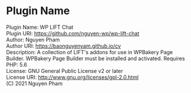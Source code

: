 # Plugin Name
Plugin Name: WP LIFT Chat<br>
Plugin URI: https://github.com/nguyen-wp/wp-lift-chat<br>
Author: Nguyen Pham<br>
Author URI: https://baonguyenyam.github.io/cv<br>
Description: A collection of LIFT's addons for use in WPBakery Page Builder. WPBakery Page Builder must be installed and activated.
Requires PHP: 5.6<br>
License: GNU General Public License v2 or later<br>
License URI: http://www.gnu.org/licenses/gpl-2.0.html<br>
(C) 2021 Nguyen Pham
